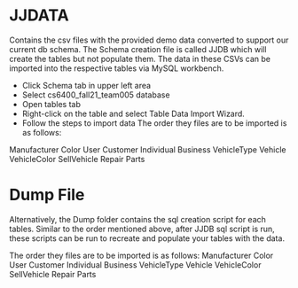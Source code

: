 # JJDATA 
Contains the csv files with the provided demo data converted to support our current db schema. The Schema creation file is called JJDB which will create the tables but not populate them. The data in these CSVs can be imported into the respective tables via MySQL workbench. 
- Click Schema tab in upper left area
- Select cs6400_fall21_team005 database
- Open tables tab
- Right-click on the table and select Table Data Import Wizard.
- Follow the steps to import data
The order they files are to be imported is as follows:

Manufacturer
Color
User
Customer
Individual
Business
VehicleType
Vehicle
VehicleColor
SellVehicle
Repair
Parts

# Dump File
Alternatively, the Dump folder contains the sql creation script for each tables. Similar to the order mentioned above, after JJDB sql script is run, these scripts can be run to recreate and populate your tables with the data.

The order they files are to be imported is as follows:
Manufacturer
Color
User
Customer
Individual
Business
VehicleType
Vehicle
VehicleColor
SellVehicle
Repair
Parts

